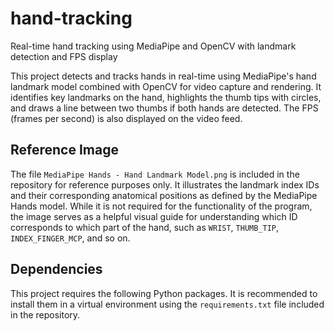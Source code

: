 # hand-tracking
Real-time hand tracking using MediaPipe and OpenCV with landmark detection and FPS display

This project detects and tracks hands in real-time using MediaPipe's hand landmark model combined with OpenCV for video capture and rendering. It identifies key landmarks on the hand, highlights the thumb tips with circles, and draws a line between two thumbs if both hands are detected. The FPS (frames per second) is also displayed on the video feed.

## Reference Image

The file `MediaPipe Hands - Hand Landmark Model.png` is included in the repository for reference purposes only. It illustrates the landmark index IDs and their corresponding anatomical positions as defined by the MediaPipe Hands model. While it is not required for the functionality of the program, the image serves as a helpful visual guide for understanding which ID corresponds to which part of the hand, such as `WRIST`, `THUMB_TIP`, `INDEX_FINGER_MCP`, and so on.

## Dependencies

This project requires the following Python packages. It is recommended to install them in a virtual environment using the `requirements.txt` file included in the repository.
